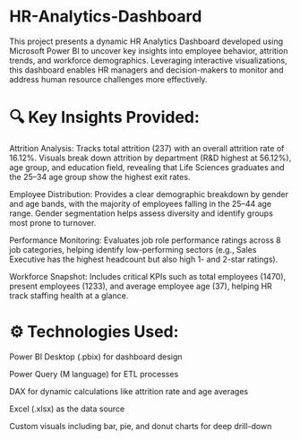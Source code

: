 # HR-Analytics-Dashboard
This project presents a dynamic HR Analytics Dashboard developed using Microsoft Power BI to uncover key insights into employee behavior, attrition trends, and workforce demographics. Leveraging interactive visualizations, this dashboard enables HR managers and decision-makers to monitor and address human resource challenges more effectively.



# 🔍 Key Insights Provided:
Attrition Analysis: Tracks total attrition (237) with an overall attrition rate of 16.12%. Visuals break down attrition by department (R&D highest at 56.12%), age group, and education field, revealing that Life Sciences graduates and the 25–34 age group show the highest exit rates.

Employee Distribution: Provides a clear demographic breakdown by gender and age bands, with the majority of employees falling in the 25–44 age range. Gender segmentation helps assess diversity and identify groups most prone to turnover.

Performance Monitoring: Evaluates job role performance ratings across 8 job categories, helping identify low-performing sectors (e.g., Sales Executive has the highest headcount but also high 1- and 2-star ratings).

Workforce Snapshot: Includes critical KPIs such as total employees (1470), present employees (1233), and average employee age (37), helping HR track staffing health at a glance.



# ⚙️ Technologies Used:
Power BI Desktop (.pbix) for dashboard design

Power Query (M language) for ETL processes

DAX for dynamic calculations like attrition rate and age averages

Excel (.xlsx) as the data source

Custom visuals including bar, pie, and donut charts for deep drill-down
